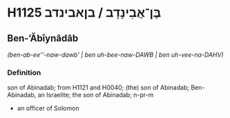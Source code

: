 # H1125 בֶּן־אֲבִינָדָב / בןאבינדב

## Ben-ʼĂbîynâdâb

_(ben-ab-ee''-naw-dawb' | ben uh-bee-naw-DAWB | ben uh-vee-na-DAHV)_

### Definition

son of Abinadab; from H1121 and H0040; (the) son of Abinadab; Ben-Abinadab, an Israelite; the son of Abinadab; n-pr-m

- an officer of Solomon
